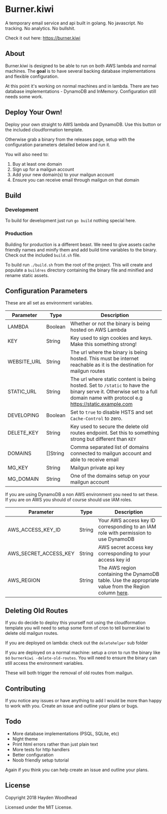 # Burner.kiwi

A temporary email service and api built in golang. No javascript. No tracking. No analytics. No bullshit.

Check it out here: https://burner.kiwi

## About

Burner.kiwi is designed to be able to run on both AWS lambda and normal machines. The __goal__ is to have several backing 
database implementations and flexible configuration.

At this point it's working on normal machines and in lambda. There are two database implementations - DynamoDB and InMemory.
Configuration still needs some work. 

## Deploy Your Own!

Deploy your own straight to AWS lambda and DynamoDB. Use this button or the included cloudformation template.

Otherwise grab a binary from the releases page, setup with the configuration parameters detailed below and run it.

You will also need to:
1. Buy at least one domain
2. Sign up for a mailgun account
3. Add your new domain(s) to your mailgun account
4. Ensure you can receive email through mailgun on that domain

## Build

### Development

To build for development just run `go build` nothing special here.

### Production

Building for production is a different beast. We need to give assets cache friendly names and minify them and add build time
variables to the binary. Check out the included `build.sh` file.

To build run `./build.sh` from the root of the project. This will create and populate a `buildres` directory
containing the binary file and minified and rename static assets.

## Configuration Parameters

These are all set as environment variables.

Parameter | Type | Description
----------|------|-------------
LAMBDA | Boolean | Whether or not the binary is being hosted on AWS Lambda
KEY | String | Key used to sign cookies and keys. Make this something strong!
WEBSITE_URL | String | The url where the binary is being hosted. This must be internet reachable as it is the destination for mailgun routes
STATIC_URL | String | The url where static content is being hosted. Set to `/static` to have the binary serve it. Otherwise set to a full domain name with protocol e.g https://static.example.com
DEVELOPING | Boolean | Set to `true` to disable HSTS and set `Cache-Control` to zero. 
DELETE_KEY | String | Key used to secure the delete old routes endpoint. Set this to something strong but different than `KEY`
DOMAINS | []String | Comma separated list of domains connected to mailgun account and able to receive email
MG_KEY | String | Mailgun private api key
MG_DOMAIN | String | One of the domains setup on your mailgun account


If you are using DynamoDB a non AWS environment you need to set these. If you are on AWS you should of course should use IAM roles.

Parameter | Type | Description
----------|------|-------------
AWS_ACCESS_KEY_ID | String | Your AWS access key ID corresponding to an IAM role with permission to use DynamoDB
AWS_SECRET_ACCESS_KEY | String | AWS secret access key corresponding to your access key id
AWS_REGION | String | The AWS region containing the DynamoDB table. Use the appropriate value from the Region column [here](https://docs.aws.amazon.com/general/latest/gr/rande.html#ddb_region).

## Deleting Old Routes

If you do decide to deploy this yourself not using the cloudformation template you will need to setup some form of cron 
to tell burner.kiwi to delete old mailgun routes.

If you are deployed on lambda: check out the `deletehelper` sub folder

If you are deployed on a normal machine: setup a cron to run the binary like so `burnerkiwi -delete-old-routes`. You 
will need to ensure the binary can still access the environment variables. 

These will both trigger the removal of old routes from mailgun.

## Contributing

If you notice any issues or have anything to add I would be more than happy to work with you. 
Create an issue and outline your plans or bugs.

## Todo

* More database implementations (PSQL, SQLite, etc)
* Night theme
* Print html errors rather than just plain text
* More tests for http handlers
* Better configuration
* Noob friendly setup tutorial

Again if you think you can help create an issue and outline your plans.

## License

Copyright 2018 Hayden Woodhead

Licensed under the MIT License. 